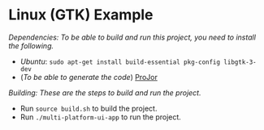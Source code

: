 # Linux (GTK) Example

_Dependencies: To be able to build and run this project, you need to install the following._

* _Ubuntu_: `sudo apt-get install build-essential pkg-config libgtk-3-dev`
* (_To be able to generate the code_) [ProJor](https://docs.siocode.hu/projor)

_Building: These are the steps to build and run the project._

* Run `source build.sh` to build the project.
* Run `./multi-platform-ui-app` to run the project.